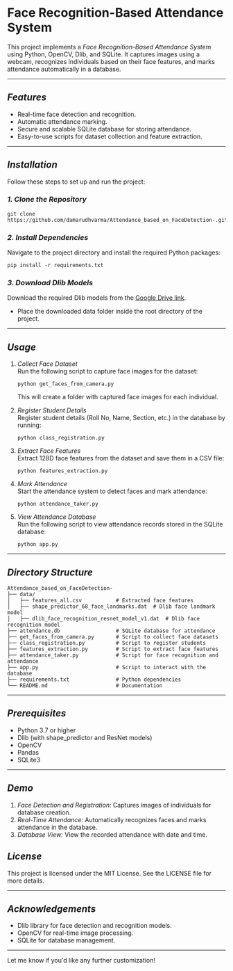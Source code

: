 

# Face Recognition-Based Attendance System

This project implements a *Face Recognition-Based Attendance System* using Python, OpenCV, Dlib, and SQLite. It captures images using a webcam, recognizes individuals based on their face features, and marks attendance automatically in a database.

---

## *Features*
- Real-time face detection and recognition.
- Automatic attendance marking.
- Secure and scalable SQLite database for storing attendance.
- Easy-to-use scripts for dataset collection and feature extraction.

---

## *Installation*
Follow these steps to set up and run the project:

### *1. Clone the Repository*
```
git clone https://github.com/damarudhvarma/Attendance_based_on_FaceDetection-.git
```

### *2. Install Dependencies*
Navigate to the project directory and install the required Python packages:
```
pip install -r requirements.txt
```

### *3. Download Dlib Models*
Download the required Dlib models from the [Google Drive link](https://drive.google.com/drive/folders/12It2jeNQOxwStBxtagL1vvIJokoz-DL4?usp=sharing).  
- Place the downloaded data folder inside the root directory of the project.

---

## *Usage*

1. *Collect Face Dataset*  
   Run the following script to capture face images for the dataset:  
   ```
   python get_faces_from_camera.py
   ```
   
   This will create a folder with captured face images for each individual.

2. *Register Student Details*  
   Register student details (Roll No, Name, Section, etc.) in the database by running:  
   ```
   python class_registration.py
   ```

3. *Extract Face Features*  
   Extract 128D face features from the dataset and save them in a CSV file:  
   ```
   python features_extraction.py
   ```
   

4. *Mark Attendance*  
   Start the attendance system to detect faces and mark attendance:  
   ```
   python attendance_taker.py
   ```
   

5. *View Attendance Database*  
   Run the following script to view attendance records stored in the SQLite database:  
   ```
   python app.py
   ```

---

## *Directory Structure*
```
Attendance_based_on_FaceDetection-
├── data/
│   ├── features_all.csv           # Extracted face features
│   ├── shape_predictor_68_face_landmarks.dat  # Dlib face landmark model
│   ├── dlib_face_recognition_resnet_model_v1.dat  # Dlib face recognition model
├── attendance.db                  # SQLite database for attendance
├── get_faces_from_camera.py       # Script to collect face datasets
├── class_registration.py          # Script to register students
├── features_extraction.py         # Script to extract face features
├── attendance_taker.py            # Script for face recognition and attendance
├── app.py                         # Script to interact with the database
├── requirements.txt               # Python dependencies
└── README.md                      # Documentation
```

---

## *Prerequisites*
- Python 3.7 or higher
- Dlib (with shape_predictor and ResNet models)
- OpenCV
- Pandas
- SQLite3

---

## *Demo*
1. *Face Detection and Registration:* Captures images of individuals for database creation.  
2. *Real-Time Attendance:* Automatically recognizes faces and marks attendance in the database.  
3. *Database View:* View the recorded attendance with date and time.



## *License*
This project is licensed under the MIT License. See the LICENSE file for more details.

---

## *Acknowledgements*
- Dlib library for face detection and recognition models.
- OpenCV for real-time image processing.
- SQLite for database management.

--- 

Let me know if you'd like any further customization!
